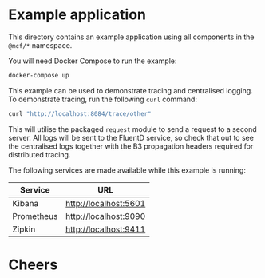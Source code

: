 # Example application
This directory contains an example application using all components in the `@mcf/*` namespace.

You will need Docker Compose to run the example:

```bash
docker-compose up
```

This example can be used to demonstrate tracing and centralised logging. To demonstrate tracing, run the following `curl` command:

```bash
curl "http://localhost:8084/trace/other"
```

This will utilise the packaged `request` module to send a request to a second server. All logs will be sent to the FluentD service, so check that out to see the centralised logs together with the B3 propagation headers required for distributed tracing.

The following services are made available while this example is running:

| Service | URL |
| --- | --- |
| Kibana | [http://localhost:5601](http://localhost:5601) |
| Prometheus | [http://localhost:9090](http://localhost:9090) |
| Zipkin | [http://localhost:9411](http://localhost:9411) |

# Cheers
